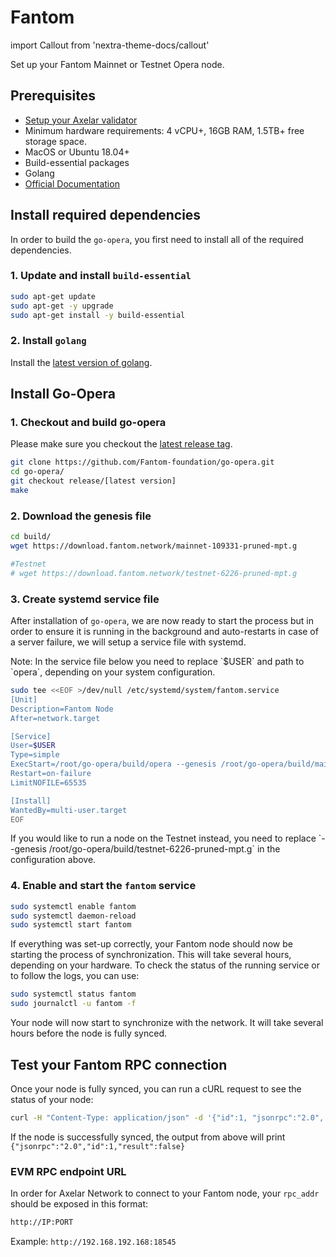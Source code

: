 # Fantom

import Callout from 'nextra-theme-docs/callout'

Set up your Fantom Mainnet or Testnet Opera node.

## Prerequisites

- [Setup your Axelar validator](/validator/setup)
- Minimum hardware requirements: 4 vCPU+, 16GB RAM, 1.5TB+ free storage space.
- MacOS or Ubuntu 18.04+
- Build-essential packages
- Golang
- [Official Documentation](https://docs.fantom.foundation/node/run-a-read-only-node)

## Install required dependencies

In order to build the `go-opera`, you first need to install all of the required dependencies.

### 1. Update and install `build-essential`

```bash
sudo apt-get update
sudo apt-get -y upgrade
sudo apt-get install -y build-essential
```

### 2. Install `golang`

Install the [latest version of golang](https://go.dev/doc/install).

## Install Go-Opera

### 1. Checkout and build go-opera

Please make sure you checkout the [latest release tag](https://github.com/Fantom-foundation/go-opera/releases).

```bash
git clone https://github.com/Fantom-foundation/go-opera.git
cd go-opera/
git checkout release/[latest version]
make
```

### 2. Download the genesis file

```bash
cd build/
wget https://download.fantom.network/mainnet-109331-pruned-mpt.g

#Testnet
# wget https://download.fantom.network/testnet-6226-pruned-mpt.g
```

### 3. Create systemd service file

After installation of `go-opera`, we are now ready to start the process but in order to ensure it is running in the background and auto-restarts in case of a server failure, we will setup a service file with systemd.

<Callout emoji="📝">
  Note: In the service file below you need to replace `$USER` and path to `opera`, depending on your system configuration.
</Callout>

```bash
sudo tee <<EOF >/dev/null /etc/systemd/system/fantom.service
[Unit]
Description=Fantom Node
After=network.target

[Service]
User=$USER
Type=simple
ExecStart=/root/go-opera/build/opera --genesis /root/go-opera/build/mainnet-109331-pruned-mpt.g --identity <your_name> --cache 8096 --http --http.addr 0.0.0.0 --http.corsdomain '*' --http.vhosts "*" --http.api "eth,net,web3" 
Restart=on-failure
LimitNOFILE=65535

[Install]
WantedBy=multi-user.target
EOF
```
<Callout type="error" emoji="⚠️">
 If you would like to run a node on the Testnet instead, you need to replace `--genesis /root/go-opera/build/testnet-6226-pruned-mpt.g` in the configuration above.
</Callout>

### 4. Enable and start the `fantom` service

```bash
sudo systemctl enable fantom
sudo systemctl daemon-reload
sudo systemctl start fantom
```

If everything was set-up correctly, your Fantom node should now be starting the process of synchronization. This will take several hours, depending on your hardware. To check the status of the running service or to follow the logs, you can use:

```bash
sudo systemctl status fantom
sudo journalctl -u fantom -f
```
Your node will now start to synchronize with the network. It will take several hours before the node is fully synced.

## Test your Fantom RPC connection

Once your node is fully synced, you can run a cURL request to see the status of your node:

```bash
curl -H "Content-Type: application/json" -d '{"id":1, "jsonrpc":"2.0", "method": "eth_syncing", "params":[]}' localhost:18545
```

If the node is successfully synced, the output from above will print `{"jsonrpc":"2.0","id":1,"result":false}`

### EVM RPC endpoint URL

In order for Axelar Network to connect to your Fantom node, your `rpc_addr` should be exposed in this format:

```bash
http://IP:PORT
```

Example:
`http://192.168.192.168:18545`
